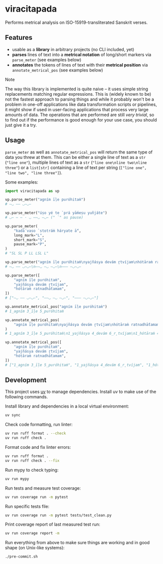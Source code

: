 # viracitapada

Performs metrical analysis on ISO-15919-transliterated Sanskrit verses.


## Features

- usable as a **library** in arbitrary projects (no CLI included, yet)
- **parses** lines of text into a **metrical notation** of long/short markers via `parse_meter` (see examples below)
- **annotates** the tokens of lines of text with their **metrical position** via `annotate_metrical_pos` (see examples below)


> [!NOTE]
> The way this library is implemented is quite naive – it uses simple string replacements matching regular expressions. This is (widely known to be) not the fastest approach to parsing things and while it probably won't be a problem in one-off applications like data transformation scripts or pipelines, it might show if used in user-facing applications that process very large amounts of data. The operations that are performed are still _very trivial_, so to find out if the performance is good enough for your use case, you should just give it a try.


## Usage

`parse_meter` as well as `annotate_metrical_pos` will return the same type of data you threw at them. This can be either a single line of text as a `str` (`"line one"`), multiple lines of text as a `str` (`"line one\nline two\nline three"`) or a `list[str]` containing a line of text per string (`["line one", "line two", "line three"]`).

Some examples:

```py
import viracitapada as vp

vp.parse_meter("agním īḷe puróhitaṁ")
# —◡ —— ◡—◡—

vp.parse_meter("úṣo yé te ̀ prá yā́meṣu yuñjáte")
# ◡— — — · ◡ ——◡ —◡— (" `" as pause)

vp.parse_meter(
    "kadā́ vaso ̀ stotráṁ háryate ā́",
    long_mark="L",
    short_mark="S",
    pause_mark="P",
)
# "SL SL P LL LSL L"

vp.parse_meter("agním īḷe puróhitaṁ\nyajñásya devám r̥tvíjam\nhótāraṁ ratnadhā́tamam")
# —◡ —— ◡—◡—\n——◡ —◡ —◡—\n——— —◡—◡—

vp.parse_meter([
    "agním īḷe puróhitaṁ",
    "yajñásya devám r̥tvíjam",
    "hótāraṁ ratnadhā́tamam",
])
# ["—◡ —— ◡—◡—", "——◡ —◡ —◡—", "——— —◡—◡—"]

vp.annotate_metrical_pos("agním īḷe puróhitaṁ")
# 1_agním 3_īḷe 5_puróhitaṁ

vp.annotate_metrical_pos(
    "agním īḷe puróhitaṁ\nyajñásya devám r̥tvíjam\nhótāraṁ ratnadhā́tamam"
)
# 1_agním 3_īḷe 5_puróhitaṁ\n1_yajñásya 4_devám 6_r̥tvíjam\n1_hótāraṁ 4_ratnadhā́tamam

vp.annotate_metrical_pos([
    "agním īḷe puróhitaṁ",
    "yajñásya devám r̥tvíjam",
    "hótāraṁ ratnadhā́tamam",
])
# ["1_agním 3_īḷe 5_puróhitaṁ", "1_yajñásya 4_devám 6_r̥tvíjam", "1_hótāraṁ 4_ratnadhā́tamam"]
```


## Development

This project uses [uv](https://docs.astral.sh/uv/) to manage dependencies.
Install uv to make use of the following commands.

Install library and dependencies in a local virtual environment:
```sh
uv sync
```

Check code formatting, run linter:
```sh
uv run ruff format . --check
uv run ruff check .
```

Format code and fix linter errors:
```sh
uv run ruff format .
uv run ruff check . --fix
```

Run mypy to check typing:
```sh
uv run mypy
```

Run tests and measure test coverage:
```sh
uv run coverage run -m pytest
```

Run specific tests file:
```sh
uv run coverage run -m pytest tests/test_clean.py
```

Print coverage report of last measured test run:
```sh
uv run coverage report -m
```

Run everything from above to make sure things are working and in good shape (on Unix-like systems):
```sh
./pre-commit.sh
```
